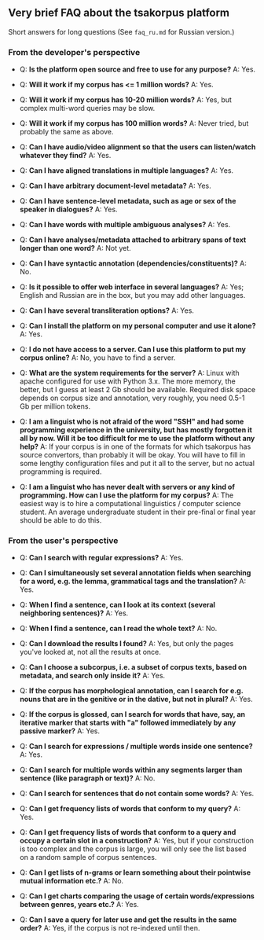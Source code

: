 ## Very brief FAQ about the tsakorpus platform
Short answers for long questions (See ``faq_ru.md`` for Russian version.)

### From the developer's perspective

* Q: **Is the platform open source and free to use for any purpose?**
  A: Yes.

* Q: **Will it work if my corpus has <= 1 million words?**
  A: Yes.

* Q: **Will it work if my corpus has 10-20 million words?**
  A: Yes, but complex multi-word queries may be slow.

* Q: **Will it work if my corpus has 100 million words?**
  A: Never tried, but probably the same as above.

* Q: **Can I have audio/video alignment so that the users can listen/watch whatever they find?**
  A: Yes.

* Q: **Can I have aligned translations in multiple languages?**
  A: Yes.

* Q: **Can I have arbitrary document-level metadata?**
  A: Yes.

* Q: **Can I have sentence-level metadata, such as age or sex of the speaker in dialogues?**
  A: Yes.

* Q: **Can I have words with multiple ambiguous analyses?**
  A: Yes.

* Q: **Can I have analyses/metadata attached to arbitrary spans of text longer than one word?**
  A: Not yet.

* Q: **Can I have syntactic annotation (dependencies/constituents)?**
  A: No.

* Q: **Is it possible to offer web interface in several languages?**
  A: Yes; English and Russian are in the box, but you may add other languages.

* Q: **Can I have several transliteration options?**
  A: Yes.

* Q: **Can I install the platform on my personal computer and use it alone?**
  A: Yes.

* Q: **I do not have access to a server. Can I use this platform to put my corpus online?**
  A: No, you have to find a server.

* Q: **What are the system requirements for the server?**
  A: Linux with apache configured for use with Python 3.x. The more memory, the better, but I guess at least 2 Gb should be available. Required disk space depends on corpus size and annotation, very roughly, you need 0.5-1 Gb per million tokens.

* Q: **I am a linguist who is not afraid of the word "SSH" and had some programming experience in the university, but has mostly forgotten it all by now. Will it be too difficult for me to use the platform without any help?**
  A: If your corpus is in one of the formats for which tsakorpus has source convertors, than probably it will be okay. You will have to fill in some lengthy configuration files and put it all to the server, but no actual programming is required.

* Q: **I am a linguist who has never dealt with servers or any kind of programming. How can I use the platform for my corpus?**
  A: The easiest way is to hire a computational linguistics / computer science student. An average undergraduate student in their pre-final or final year should be able to do this.



### From the user's perspective
* Q: **Can I search with regular expressions?**
  A: Yes.
  
* Q: **Can I simultaneously set several annotation fields when searching for a word, e.g. the lemma, grammatical tags and the translation?**
  A: Yes.

* Q: **When I find a sentence, can I look at its context (several neighboring sentences)?**
  A: Yes.

* Q: **When I find a sentence, can I read the whole text?**
  A: No.

* Q: **Can I download the results I found?**
  A: Yes, but only the pages you've looked at, not all the results at once.

* Q: **Can I choose a subcorpus, i.e. a subset of corpus texts, based on metadata, and search only inside it?**
  A: Yes.

* Q: **If the corpus has morphological annotation, can I search for e.g. nouns that are in the genitive or in the dative, but not in plural?**
  A: Yes.
  
* Q: **If the corpus is glossed, can I search for words that have, say, an iterative marker that starts with "a" followed immediately by any passive marker?**
  A: Yes.

* Q: **Can I search for expressions / multiple words inside one sentence?**
  A: Yes.

* Q: **Can I search for multiple words within any segments larger than sentence (like paragraph or text)?**
  A: No.

* Q: **Can I search for sentences that __do not__ contain some words?**
  A: Yes.

* Q: **Can I get frequency lists of words that conform to my query?**
  A: Yes.

* Q: **Can I get frequency lists of words that conform to a query and occupy a certain slot in a construction?**
  A: Yes, but if your construction is too complex and the corpus is large, you will only see the list based on a random sample of corpus sentences.

* Q: **Can I get lists of n-grams or learn something about their pointwise mutual information etc.?**
  A: No.

* Q: **Can I get charts comparing the usage of certain words/expressions between genres, years etc.?**
  A: Yes.

* Q: **Can I save a query for later use and get the results in the same order?**
  A: Yes, if the corpus is not re-indexed until then.